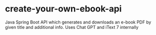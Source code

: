 # create-your-own-ebook-api
Java Spring Boot API which generates and downloads an e-book PDF by given title and additional info. Uses Chat GPT and iText 7 internally
